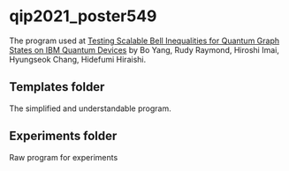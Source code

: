 # qip2021_poster549

The program used at [Testing Scalable Bell Inequalities for Quantum Graph States on IBM Quantum Devices](https://arxiv.org/abs/2101.10307) by Bo Yang, Rudy Raymond, Hiroshi Imai, Hyungseok Chang, Hidefumi Hiraishi.

## Templates folder

The simplified and understandable program.

## Experiments folder

Raw program for experiments
